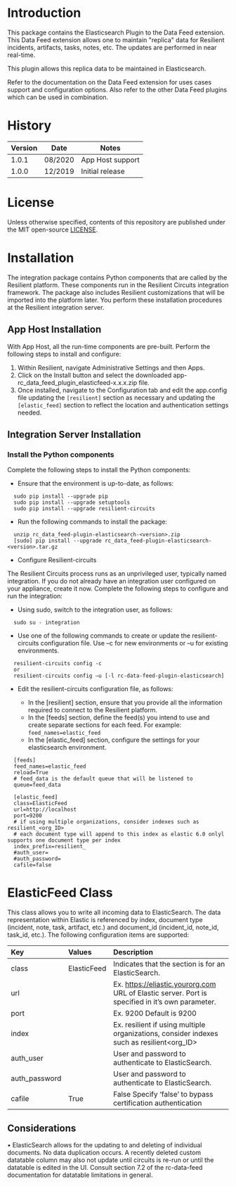 # Introduction
This package contains the Elasticsearch Plugin to the Data Feed extension.  This Data Feed extension allows one to maintain "replica" data for Resilient incidents, artifacts, tasks, notes, etc.  The updates are performed in near real-time.

This plugin allows this replica data to be maintained in Elasticsearch.

Refer to the documentation on the Data Feed extension for uses cases support and configuration options. Also refer to the other Data Feed plugins which can be used in combination.

# History
| Version | Date | Notes |
| ------- | ---- | ----- |
| 1.0.1   | 08/2020 | App Host support |
| 1.0.0   | 12/2019 | Initial release |

# License

Unless otherwise specified, contents of this repository are published under the MIT open-source
[LICENSE](LICENSE).

# Installation
  The integration package contains Python components that are called by the Resilient platform. These components run in the Resilient Circuits integration framework. The package also includes Resilient customizations that will be imported into the platform later.
  You perform these installation procedures at the Resilient integration server.
  
## App Host Installation
With App Host, all the run-time components are pre-built. Perform the following steps to install and configure:
1. Within Resilient, navigate Administrative Settings and then Apps. 
2. Click on the Install button and select the downloaded app-rc_data_feed_plugin_elasticfeed-x.x.x.zip file.
3. Once installed, navigate to the Configuration tab and edit the app.config file updating the `[resilient]` 
section as necessary and updating the `[elastic_feed]` section to reflect the location and authentication settings needed.

## Integration Server Installation
### Install the Python components
  Complete the following steps to install the Python components:
* Ensure that the environment is up-to-date, as follows:
```
  sudo pip install --upgrade pip
  sudo pip install --upgrade setuptools
  sudo pip install --upgrade resilient-circuits
```  
*	Run the following commands to install the package:
```
  unzip rc_data_feed-plugin-elasticsearch-<version>.zip
  [sudo] pip install --upgrade rc_data_feed-plugin-elasticsearch-<version>.tar.gz
```  
*	Configure Resilient-circuits

  The Resilient Circuits process runs as an unprivileged user, typically named integration. If you do not already have an integration user configured on your appliance, create it now. 
  Complete the following steps to configure and run the integration:
*	Using sudo, switch to the integration user, as follows:

`  sudo su - integration`
*	Use one of the following commands to create or update the resilient-circuits configuration file. Use –c for new environments or –u for existing environments.
```
  resilient-circuits config -c
  or
  resilient-circuits config –u [-l rc-data-feed-plugin-elasticsearch]
```
*	Edit the resilient-circuits configuration file, as follows:
    
     - In the [resilient] section, ensure that you provide all the information required to connect to the Resilient platform.
     - In the [feeds] section, define the feed(s) you intend to use and create separate sections for each feed. For example:
     `feed_names=elastic_feed`
     - In the [elastic_feed] section, configure the settings for your elasticsearch environment.
```
  [feeds]
  feed_names=elastic_feed
  reload=True
  # feed_data is the default queue that will be listened to
  queue=feed_data
  
  [elastic_feed]
  class=ElasticFeed
  url=http://localhost
  port=9200
  # if using multiple organizations, consider indexes such as resilient_<org_ID>
  # each document type will append to this index as elastic 6.0 onlyl supports one document type per index
  index_prefix=resilient_
  #auth_user=
  #auth_password=
  cafile=false
```

# ElasticFeed Class
This class allows you to write all incoming data to ElasticSearch. The data representation within Elastic is referenced by index, document type (incident, note, task, artifact, etc.) and document_id (incident_id, note_id, task_id, etc.).
The following configuration items are supported:

| Key | Values | Description |
| :- | :---- | :---------- |
| class | ElasticFeed | Indicates that the section is for an ElasticSearch. |
| url | | Ex. https://eliastic.yourorg.com	URL of Elastic server. Port is specified in it’s own parameter. |
| port | | Ex. 9200	Default is 9200 |
| index | | Ex. resilient	if using multiple organizations, consider indexes such as resilient<org_ID> |
| auth_user | | User and password to authenticate to ElasticSearch. | 
| auth_password	| | User and password to authenticate to ElasticSearch. | 
| cafile | True | False	Specify  ‘false’ to bypass certification authentication |

## Considerations
•	ElasticSearch allows for the updating to and deleting of individual documents. No data duplication occurs. A recently deleted custom datatable column may also not update until circuits is re-run or until the datatable is edited in the UI. 
Consult section 7.2 of the rc-data-feed documentation for datatable limitations in general.
